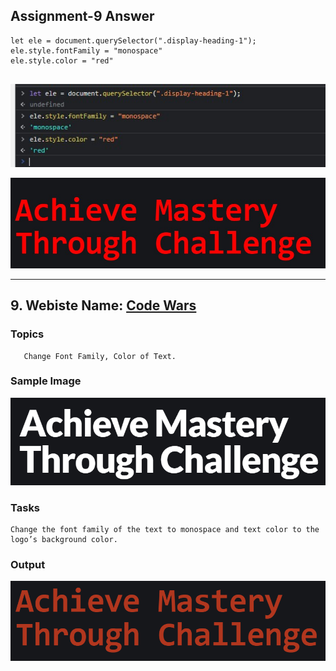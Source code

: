 ## Assignment-9 Answer

```
let ele = document.querySelector(".display-heading-1");
ele.style.fontFamily = "monospace"
ele.style.color = "red"


```

![Code](./ss1.jpg)

![Code](./ss2.jpg)

---

## 9. Webiste Name: [Code Wars](https://www.codewars.com/)

### Topics

       Change Font Family, Color of Text.

### Sample Image

![Sample One](../Pic16.png)

### Tasks

    Change the font family of the text to monospace and text color to the logo’s background color.

### Output

![Output](../Pic17.png)